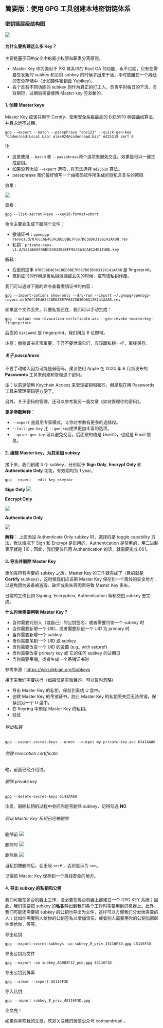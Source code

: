 ## 简要版：使用 GPG 工具创建本地密钥链体系

### 密钥链层级结构图

![](https://us-article-images.oss-cn-shanghai.aliyuncs.com/screenshots/gpg_allkeys_diagram.png)

#### 为什么要构建这么多 Key？

主要是基于网络安全中的最小权限和职责分离原则。

- Master Key 作为类似于 PKI 体系中的 Root CA 的功能，永不过期，只有在需要签发新的 subkey 和吊销 subkey 的时候才出来干活，平时放置在一个离线的安全存储中（比如硬件密钥盘 Yubikey）。
- 各个具有不同功能的 subkey 则作为真正的打工人，负责平时每日的干活，有效期短，过期后需要使用 Master key 签发新的。



#### 1. 创建 Master keys

Master Key 应该只用于 Certify，使用安全系数最高的 Ed25519 椭圆曲线算法，并且永远不过期。

```
gpg --expert --batch --passphrase "abc123" --quick-gen-key "Codenroad(Local Lab) alex924@codenroad.biz" ed25519 cert 0
```
注: 
- 这里使用 `--batch` 和 `--passphrase`两个选项来避免交互。效果是可以一键生成密钥。
- 如果没有添加 `--expert` 选项，将无法选择 `ed25519` 算法。
- passphrase 我们最好填写一个由密码软件所生成的随机且复杂的密码

效果：

![](https://us-article-images.oss-cn-shanghai.aliyuncs.com/screenshots/gpg_batch_masterkey.png)

查看：

```
gpg --list-secret-keys --keyid-format=short
```

命令主要会生成下面两个文件：

- 撤销证书：`openpgp-revocs.d/076CC6E463410ED3BE7F667D63BD63126141AA08.rev`
- 私钥：`private-keys-v1.d/58156E0F96DC0403390EFF9545A1CA8C2461F40E.key`

解释：

- 后面的这串 `076CC6E463410ED3BE7F667D63BD63126141AA08` 是 fingerprint。
- 撤销证书的作用是当私钥泄漏或丢失的时候，宣布该私钥作废。

我们可以通过下面的命令查看撤销证书的内容：

```
gpg --import-options show-only --dry-run --import ~/.gnupg/openpgp-revocs.d/076CC6E463410ED3BE7F667D63BD63126141AA08.rev
```

如果这个文件丢失，只要私钥还在，我们可以手动生成：

```
gpg --output new-revocation-certificate.asc --gen-revoke <masterkey-fingerprint>
```
后面的 `6141AA08` 是 fingerprint，我们用后 8 位即可。 

注意：撤销证书非常重要，千万不要泄漏它们，应该跟私钥一样，离线保存。


##### 关于 passphrase

不要手动输入因为可能是弱密码，建议使用 Apple 在 2024 年 6 月新发布的 **Passwords** 工具来创建和管理这个密码。

注：以前是使用 Keychain Access 来管理密钥和密码，但是现在用 Passwords 工具来管理密码更方便了。

另外，关于密码的管理，还可以参考我另一篇文章《如何管理你的密码》。

**更多参数解释：**

- `--expert` 是启用专家模式，让你对参数有更多的选择权。
- `--full-gen-key` 比 `--gen-key`提供更加丰富的选项。
- `--quick-gen-key` 可以避免交互。后面跟的值是 UserID，也就是 Email 信息。


#### 2. 编辑 Master key，为其添加 subkey

接下来，我们创建 3 个 subkey，分别赋予 **Sign Only**, **Encrypt Only** 和 **Authenticate Only** 功能，有效期均为 1 year。

```
gpg --expert --edit-key <keyid>
```

**Sign Only**
![](https://us-article-images.oss-cn-shanghai.aliyuncs.com/screenshots/gpg_addkey_sign_only.png)

**Encrypt Only**

![](https://us-article-images.oss-cn-shanghai.aliyuncs.com/screenshots/gpg_addkey_encrypt_only.png)

**Authenticate Only**

![](https://us-article-images.oss-cn-shanghai.aliyuncs.com/screenshots/gpg_addkey_authenticate_only.png)

**解释：** 上面添加 Authenticate Only subkey 时，选择的是 toggle capability 方法，默认情况下 Sign 和 Encrypt 是启用的，Authentication 是禁用的，用二进制表示就是 110；因此，我们要仅启用 Authentication 的话，就需要变成 001。

#### 3. 导出并删除 Master Key

添加完所有需要的 subkey 之后，Master Key 的工作就完成了（目的就是 **Certify** subkeys），这时候我们应该把 Master Key 保存到一个离线的安全地方，以避免因为设备被盗取、破坏或丢失等因素导致 Master Key 丢失。

日常的工作比如 Signing, Encryption, Authentication 等都交由 subkey 去完成。

**什么时候需要用到 Master Key？**

-   当你需要对别人（或自己）的公钥签名、或者需要吊销一个 subkey 时
-   当你需要新增一个 UID，或者需要标记一个 UID 为 primary 时
-   当你需要新增一个 subkey
-   当你需要吊销一个 UID 或 subkey
-   当你需要改变一个 UID 的设置 (e.g., with setpref) 
-   当你需要改变 primary key 或 它的任何 subkey 的过期日
-   当你需要吊销，或者生成一个吊销证书时

参考来源：https://wiki.debian.org/Subkeys


接下来我们需要执行（如果仅是实验目的，可以暂时忽略）
-   导出 Master Key 的私钥，保存到离线 U 盘中。
-   创建 Master Key 的吊销证书，防止 Master Key 的私钥丢失后无法吊销，保存到另一个 U 盘中。
-   在 Keyring 中删除 Master Key 的私钥。
-   验证

###### 导出私钥
```
gpg --export-secret-keys --armor --output my-private-key.asc 6141AA08
```

###### 创建 revocation certificate
略，前面已经介绍过。

###### 删除 private key

```
gpg --delete-secret-keys 6141AA08
```

注意，删除私钥的过程中会问你是否删除 subkey，记得勾选 **NO**


###### 验证 Master Key 私钥已经被删除

删除前
![](https://us-article-images.oss-cn-shanghai.aliyuncs.com/screenshots/gpg_key_before_deleted.png)

删除时
![](https://us-article-images.oss-cn-shanghai.aliyuncs.com/screenshots/gpg_key_before_deleted.png)

删除后
![](https://us-article-images.oss-cn-shanghai.aliyuncs.com/screenshots/gpg_key_after_deleted.png)

当私钥被删除后，会出现 `sec#` ，否则显示为 `sec`。

记得把 Master Key 保存到一个离线安全的地方。

#### 4. 导出 subkey 的私钥和公钥

我们可能在多台机器上工作，没必要在每台机器上都建立一个 GPG KEY 系统；因此，我们需要把 subkey 的**私钥**导出到我们各个工作时需要用到的机器上。此外，我们可能还需要把 subkey 的公钥也导出为文件，这样可以方便我们分发给需要的人；比如你需要别人给你的公钥签名以增加信任，或者别人需要用你的公钥加密邮件发给你，等等。

导出私钥

```
gpg --export-secret-subkeys -ao subkey_E_priv_45116F3D.gpg 45116F3D
```

导出公钥为文件
```
gpg --export -ao subkey_AD085F42_pub.gpg 45116F3D
```

导出公钥到屏幕
```
gpg --armor --export 45116F3D
```

导入私钥

```
gpg --import subkey_E_priv_45116F3D.gpg
```

全文完！

如果你喜欢我的文章，欢迎关注我的微信公众号 codeandroad 。

